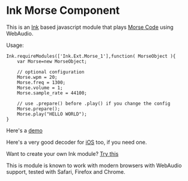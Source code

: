 Ink Morse Component
===================

This is an [Ink][1] based javascript module that plays [Morse Code][2] using WebAudio.

Usage:

```
Ink.requireModules(['Ink.Ext.Morse_1'],function( MorseObject ){
    var Morse=new MorseObject;

    // optional configuration
    Morse.wpm = 20;
    Morse.freq = 1300;
    Morse.volume = 1;
    Morse.sample_rate = 44100;

    // use .prepare() before .play() if you change the config
    Morse.prepare();
    Morse.play("HELLO WORLD");
}
```

Here's a [demo][3]

Here's a very good decoder for [iOS][4] too, if you need one.

Want to create your own Ink module? [Try this][5]

This is module is known to work with modern browsers with WebAudio support, tested with Safari, Firefox and Chrome.

[1]: http://ink.sapo.pt
[2]: http://en.wikipedia.org/wiki/Morse_code
[3]: http://arrifana.org/inkmorse/
[4]: https://itunes.apple.com/en/app/morsedecoder/id313071325?mt=8
[5]: http://ink.sapo.pt/javascript/Ink/#Ink_1-Ink_1-createExt
